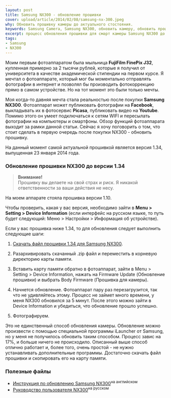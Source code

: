 ```yaml
---
layout: post
title: Samsung NX300 - обновление прошивки
cover: upload/article/2014/02/08/samsung-nx-300.jpeg
why: Обновить прошивку камеры до актуального стостояния.
keywords: Samsung Camera, Samsung NX300, обновить камеру, обновить прошивку, Обновить NX300, обновление камеры Samsung NX300
excerpt: процесс обновления прошивки для смарт камеры Samsung NX300 до версии 1.34
tags:
- Samsung
- NX300
---
```


Моим первым фотоаппаратом была мыльница **FujiFilm FinePix J32**, купленная примерно за 2 тысячи рублей, которые я получил от университета в качестве академической стипендии на первом курсе.
Я мечтал о фотоаппарате, который мог бы моментально отправлять фотографии в интернет и позволял бы производить фотокоррекцию прямо в самом устройстве. Но на тот момент это были только мечты.

Моя когда-то давняя мечта стала реальностью после покупки **Samsung NX300**. Фотоаппарат может публиковать фотографии на **Facebook**, выкладывать их в фотосервис **Picasa**, публиковать видео на **Youtube**. Помимо этого он умеет подключаться к сетям WIFI и пересылать фотографии на компьютеры и смартфоны.
Обзор функций фотоаппарата выходит за рамки данной статьи. Сейчас я хочу поговорить о том, что стоит сделать в первую очередь после покупки NX300 - обновить прошивку.

На данный момент самой актуальной прошивкой является версия 1.34, выпущенная 23 января 2014 года.

### Обновление прошивки NX300 до версии 1.34

> **Внимание!** <br />
> Прошивку вы делаете на свой страх и риск. Я никакой ответственности за ваши действия не несу.

На моем аппарате стояла прошивка версии 1.10.

Чтобы проверить, какая у вас версия, необходимо зайти в **Menu > Setting > Device Information** (если интерфейс на русском языке, то путь будет следующий: Меню > Настройки > Информация об устройстве).

Если у вас прошивка ниже 1.34, то для обновления следует выполнить следующие шаги:

1. [Скачать файл прошивки 1.34 для Samsung NX300](http://yadi.sk/d/lveVznXpHXRBC).
2. Разархивировать скачанный <span class="file">.zip</span> файл и переместить в корневую директорию карты памяти.
   <img class="original" src="{{ site.url }}/upload/article/2014/02/08/screen_01.png" alt="" title="">

3. Вставить карту памяти обратно в фотоаппарат, зайти в Menu > Setting > Device Information, нажать на Firmware Update (Обновление прошивки) и выбрать Body Firmware (Прошивка для камеры).
   <img class="original" src="{{ site.url }}/upload/article/2014/02/08/screen_00.jpg" alt="" title="">

4. Начнется обновление. Фотоаппарат пару раз перезагрузится, так что не удивляйтесь этому. Процесс не займет много времени, у меня NX300 обновился за 5 минут. После этого можно зайти в Device Information и убедиться, что обновление прошло успешно.
   <img class="original" src="{{ site.url }}/upload/article/2014/02/08/screen_02.jpg" alt="" title="">

5. Фотографируем.

Это не единственный способ обновления камеры. Обновление можно произвести с помощью специальной программы iLauncher от Samsung, но у меня не получилось обновить таким способом. Процесс завис на 17%, и больше ничего не происходило. Описанный выше способ отлично работает и, более того, очень простой - не нужно устанавливать дополнительные программы. Достаточно скачать файл прошивки и скопировать его на карту памяти.

### Полезные файлы

- [Инструкция по обновлению Samsung NX300](http://yadi.sk/d/YA_DvrntHXZCP)<sup>на английском</sup>
- [Руководство пользователя NX300](http://yadi.sk/d/OK5dKng5HXZLq)<sup>на русском</sup>



